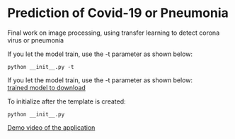 # Prediction of Covid-19 or Pneumonia
Final work on image processing, using transfer learning to detect corona virus or pneumonia

If you let the model train, use the -t parameter as shown below: 
```
python __init__.py -t
```
If you let the model train, use the -t parameter as shown below:<br>
[trained model to download](https://drive.google.com/file/d/1WK8DlsR5CTU8szfEzmBXMs0Kmyjr-J8_/view?usp=sharing)

To initialize after the template is created: 
```
python __init__.py
```

[Demo video of the application](https://drive.google.com/file/d/1Dh2lj5yIAh18jfYGmTh-GMRqQNdFoax3/view?usp=sharing)
